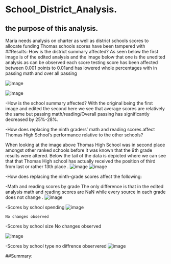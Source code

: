 # School_District_Analysis.
## the purpose of this analysis.


Maria needs analysis on charter as well as district schools scores to allocate funding Thomas schools scores have been tampered with
##Results: 
How is the district summary affected?
As seen below the first image is of the edited analysis and the image below that one is the unedited analysis as can be observed each score testing score has been affected between 0.001 points to 0.01and has lowered  whole percentages with in passing math and over all passing

![image](https://user-images.githubusercontent.com/103130997/168907054-9a944db5-1db3-4129-9eaf-aeb1e578cee5.png)

![image](https://user-images.githubusercontent.com/103130997/168906453-88eb8b8d-3f31-4514-ba3a-4068eca91a2b.png)

 


 
-How is the school summary affected?
With the original being the first image and edited the second here we see that average scores are relatively the same but passing math/reading/Overall passing has significantly decreased by 25%-28%. 


 
-How does replacing the ninth graders’ math and reading scores affect Thomas High School’s performance relative to the other schools?
 
When looking at the image above Thomas High School was in  second place  amongst other ranked schools before it was known that the 9th grade results were altered. Below the tail of the data is depicted where we can see that that Thomas High school has actually received the position of third from last or rather 13th place .
![image](https://user-images.githubusercontent.com/103130997/168907201-cd6932b6-5c07-4f00-996d-dc1eb01a2d0c.png)
![image](https://user-images.githubusercontent.com/103130997/168908584-fd98c095-abe6-4d07-b287-10a452e81ddc.png)
		
 







-How does replacing the ninth-grade scores affect the following:

-Math and reading scores by grade
The only difference is that in the edited analysis math and reading scores are NaN while every source in each grade does not change .
![image](https://user-images.githubusercontent.com/103130997/168908829-34d5db4d-1102-4cee-a917-ae9b4d3be7ff.png)
 
-Scores by school spending
![image](https://user-images.githubusercontent.com/103130997/168910027-76deaa7f-5acc-4b85-8683-be9a5d65375d.png)

	No changes observed 
-Scores by school size
No changes observed
	 
![image](https://user-images.githubusercontent.com/103130997/168909969-6194a3f5-eeca-4f07-abc8-8ba72d5dfa4a.png)

	
-Scores by school type
	no diffrence observered
	![image](https://user-images.githubusercontent.com/103130997/168910410-1e78c3d9-f27c-410d-a211-e50777735852.png)
 
##Summary:



